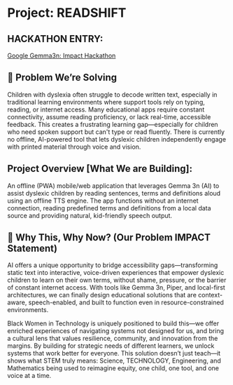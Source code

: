 # Project: READSHIFT

## HACKATHON ENTRY: 

[Google Gemma3n: Impact Hackathon ](https://www.kaggle.com/competitions/google-gemma-3n-hackathon)


## 🧠 Problem We’re Solving

Children with dyslexia often struggle to decode written text, especially in traditional learning environments where support tools rely on typing, reading, or internet access. Many educational apps require constant connectivity, assume reading proficiency, or lack real-time, accessible feedback. This creates a frustrating learning gap—especially for children who need spoken support but can't type or read fluently. There is currently no offline, AI-powered tool that lets dyslexic children independently engage with printed material through voice and vision.

## Project Overview [What We are Building]:

An offline (PWA) mobile/web application that leverages Gemma 3n (AI) to assist dyslexic children by reading sentences, terms and definitions aloud using an offline TTS engine. The app functions without an internet connection, reading predefined terms and definitions from a local data source and providing natural, kid-friendly speech output.

## 🧭 Why This, Why Now? (Our Problem IMPACT Statement)

AI offers a unique opportunity to bridge accessibility gaps—transforming static text into interactive, voice-driven experiences that empower dyslexic children to learn on their own terms, without shame, pressure, or the barrier of constant internet access. With tools like Gemma 3n, Piper, and local-first architectures, we can finally design educational solutions that are context-aware, speech-enabled, and built to function even in resource-constrained environments.

Black Women in Technology is uniquely positioned to build this—we offer enriched experiences of navigating systems not designed for us, and bring a cultural lens that values resilience, community, and innovation from the margins. By building for strategic needs of different learners, we unlock systems that work better for everyone.
This solution doesn’t just teach—it shows what STEM truly means: Science,             TECHNOLOGY, Engineering, and Mathematics being used to reimagine equity, one child, one tool, and one voice at a time.

